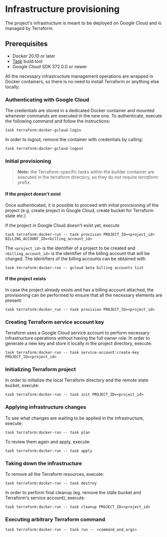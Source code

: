 # Infrastructure provisioning

The project's infrastructure is meant to be deployed on Google Cloud and is managed by Terraform.

## Prerequisites

* Docker 20.10 or later
* [Task](https://taskfile.dev/) build tool
* Google Cloud SDK 372.0.0 or newer

All the necessary infrastructure management operations are wrapped in Docker containers,
so there is no need to install Terraform or anything else locally.

### Authenticating with Google Cloud

The credentials are stored in a dedicated Docker container and mounted whenever commands are executed in the new one.
To authenticate, execute the following command and follow the instructions:

```shell
task terraform:docker-gcloud-login
```

In order to logout, remove the container with credentials by calling:

```shell
task terraform:docker-gcloud-logout
```

### Initial provisioning

> **Note:** the Terraform-specific tasks within the builder container are executed in the terraform directory,
> so they do not require *terraform:* prefix.

#### If the project doesn't exist

Once authenticated, it is possible to proceed with initial provisioning of the project 
(e.g. create project in Google Cloud, create bucket for Terraform state etc.)

If the project in Google Cloud doesn't exist yet, execute

```shell
task terraform:docker-run -- task provision PROJECT_ID=<project_id> BILLING_ACCOUNT_ID=<billing_account_id>
```

The `<project_id>` is the identifier of a project to be created 
and `<billing_account_id>` is the identifier of the billing account that will be charged.
The identifiers of the billing accounts can be obtained with

```shell
task terraform:docker-run -- gcloud beta billing accounts list
```

#### If the project exists

In case the project already exists and has a billing account attached, the provisioning can be performed
to ensure that all the necessary elements are present:

```shell
task terraform:docker_run -- task provision PROJECT_ID=<project_id>
```

### Creating Terraform service account key

Terraform uses a Google Cloud service account to perform necessary infrastructure operations
without having the full owner role.
In order to generate a new key and store it locally in the project directory, execute:

```shell
task terraform:docker-run -- task service-account:create-key PROJECT_ID=<project_id>
```

### Initializing Terraform project

In order to initialize the local Terraform directory and the remote state bucket, execute:

```shell
task terraform:docker-run -- task init PROJECT_ID=<project_id>
```

### Applying infrastructure changes

To see what changes are waiting to be applied in the infrastructure, execute:

```shell
task terraform:docker-run -- task plan
```

To review them again and apply, execute:

```shell
task terraform:docker-run -- task apply
```

### Taking down the infrastructure

To remove all the Terraform resources, execute:

```shell
task terraform:docker-run -- task destroy
```

In order to perform final cleanup (eg. remove the state bucket and Terraform's service account), execute:

```shell
task terraform:docker-run -- task cleanup PROJECT_ID=<project_id>
```

### Executing arbitrary Terraform command

```shell
task terraform:docker-run -- task run -- <command_and_args>
```
